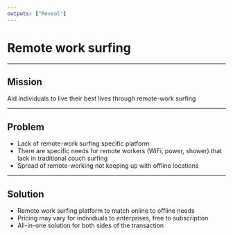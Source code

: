 ```yaml
---
outputs: ["Reveal"]
---
```


# Remote work surfing

---

## Mission

Aid individuals to live their best lives through remote-work surfing

---

## Problem

- Lack of remote-work surfing specific platform
- There are specific needs for remote workers (WiFi, power, shower) that lack in traditional couch surfing
- Spread of remote-working not keeping up with offline locations

---

## Solution

- Remote work surfing platform to match online to offline needs
- Pricing may vary for individuals to enterprises, free to subscription
- All-in-one solution for both sides of the transaction
